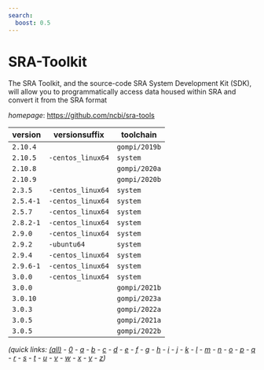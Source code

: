 ```yaml
---
search:
  boost: 0.5
---
```

# SRA-Toolkit

The SRA Toolkit, and the source-code SRA System Development  Kit (SDK), will allow you to programmatically access data housed within SRA  and convert it from the SRA format

*homepage*: <https://github.com/ncbi/sra-tools>

version | versionsuffix | toolchain
--------|---------------|----------
``2.10.4`` |  | ``gompi/2019b``
``2.10.5`` | ``-centos_linux64`` | ``system``
``2.10.8`` |  | ``gompi/2020a``
``2.10.9`` |  | ``gompi/2020b``
``2.3.5`` | ``-centos_linux64`` | ``system``
``2.5.4-1`` | ``-centos_linux64`` | ``system``
``2.5.7`` | ``-centos_linux64`` | ``system``
``2.8.2-1`` | ``-centos_linux64`` | ``system``
``2.9.0`` | ``-centos_linux64`` | ``system``
``2.9.2`` | ``-ubuntu64`` | ``system``
``2.9.4`` | ``-centos_linux64`` | ``system``
``2.9.6-1`` | ``-centos_linux64`` | ``system``
``3.0.0`` | ``-centos_linux64`` | ``system``
``3.0.0`` |  | ``gompi/2021b``
``3.0.10`` |  | ``gompi/2023a``
``3.0.3`` |  | ``gompi/2022a``
``3.0.5`` |  | ``gompi/2021a``
``3.0.5`` |  | ``gompi/2022b``


*(quick links: [(all)](../index.md) - [0](../0/index.md) - [a](../a/index.md) - [b](../b/index.md) - [c](../c/index.md) - [d](../d/index.md) - [e](../e/index.md) - [f](../f/index.md) - [g](../g/index.md) - [h](../h/index.md) - [i](../i/index.md) - [j](../j/index.md) - [k](../k/index.md) - [l](../l/index.md) - [m](../m/index.md) - [n](../n/index.md) - [o](../o/index.md) - [p](../p/index.md) - [q](../q/index.md) - [r](../r/index.md) - [s](../s/index.md) - [t](../t/index.md) - [u](../u/index.md) - [v](../v/index.md) - [w](../w/index.md) - [x](../x/index.md) - [y](../y/index.md) - [z](../z/index.md))*

